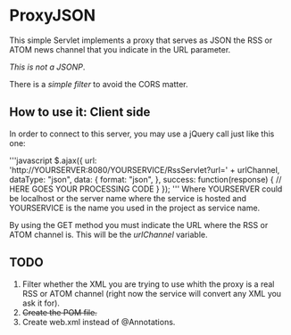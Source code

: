 # ProxyJSON
This simple Servlet implements a proxy that serves as JSON the RSS or ATOM 
news channel that you indicate in the URL parameter.


*This is not a JSONP*.

There is a *simple filter* to avoid the CORS matter. 

## How to use it: Client side

In order to connect to this server, you may use a jQuery call just like this one:

'''javascript
 $.ajax({
        url: 'http://YOURSERVER:8080/YOURSERVICE/RssServlet?url=' + urlChannel,
        dataType: "json",
        data: {
            format: "json",
        },
        success: function(response) {
            // HERE GOES YOUR PROCESSING CODE
        }
});
'''
Where YOURSERVER could be localhost or the server name where the service is hosted 
and YOURSERVICE is the name you used in the project as service name.

By using the GET method you must indicate the URL where the RSS or ATOM channel is. 
This will be the *urlChannel* variable. 
 
## TODO
1. Filter whether the XML you are trying to use whith the proxy is a real RSS or ATOM channel 
(right now the service will convert any XML you ask it for).
2. ~~Create the POM file.~~
3. Create web.xml instead of @Annotations.
